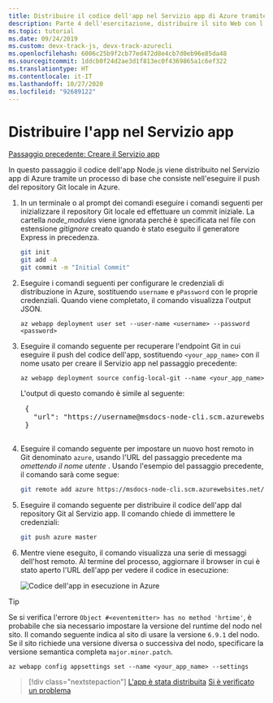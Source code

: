 ```yaml
---
title: Distribuire il codice dell'app nel Servizio app di Azure tramite l'interfaccia della riga di comando di Azure
description: Parte 4 dell'esercitazione, distribuire il sito Web con l'interfaccia della riga di comando di Azure
ms.topic: tutorial
ms.date: 09/24/2019
ms.custom: devx-track-js, devx-track-azurecli
ms.openlocfilehash: 6006c25b9f2cb77ed472d8e4cb7d0eb96e85da48
ms.sourcegitcommit: 1ddcb0f24d2ae3d1f813ec0f4369865a1c6ef322
ms.translationtype: HT
ms.contentlocale: it-IT
ms.lasthandoff: 10/27/2020
ms.locfileid: "92689122"
---
```

# <a name="deploy-the-app-to-app-service"></a>Distribuire l'app nel Servizio app

[Passaggio precedente: Creare il Servizio app](tutorial-vscode-azure-cli-node-03.md)

In questo passaggio il codice dell'app Node.js viene distribuito nel Servizio app di Azure tramite un processo di base che consiste nell'eseguire il push del repository Git locale in Azure.

1. In un terminale o al prompt dei comandi eseguire i comandi seguenti per inizializzare il repository Git locale ed effettuare un commit iniziale. La cartella *node_modules* viene ignorata perché è specificata nel file con estensione *gitignore* creato quando è stato eseguito il generatore Express in precedenza.

    ```bash
    git init
    git add -A
    git commit -m "Initial Commit"
    ```

1. Eseguire i comandi seguenti per configurare le credenziali di distribuzione in Azure, sostituendo `username` e `pPassword` con le proprie credenziali. Quando viene completato, il comando visualizza l'output JSON.

    ```azurecli
    az webapp deployment user set --user-name <username> --password <password>
    ```

1. Eseguire il comando seguente per recuperare l'endpoint Git in cui eseguire il push del codice dell'app, sostituendo `<your_app_name>` con il nome usato per creare il Servizio app nel passaggio precedente:

    ```azurecli
    az webapp deployment source config-local-git --name <your_app_name>
    ```

    L'output di questo comando è simile al seguente:

    <pre>
    {
      "url": "https://username@msdocs-node-cli.scm.azurewebsites.net/msdocs-node-cli.git"
    }
    </pre>

1. Eseguire il comando seguente per impostare un nuovo host remoto in Git denominato `azure`, usando l'URL del passaggio precedente ma *omettendo il nome utente* . Usando l'esempio del passaggio precedente, il comando sarà come segue:

    ```bash
    git remote add azure https://msdocs-node-cli.scm.azurewebsites.net/msdocs-node-cli.git
    ```

1. Eseguire il comando seguente per distribuire il codice dell'app dal repository Git al Servizio app. Il comando chiede di immettere le credenziali:

    ```bash
    git push azure master
    ```

1. Mentre viene eseguito, il comando visualizza una serie di messaggi dell'host remoto. Al termine del processo, aggiornare il browser in cui è stato aperto l'URL dell'app per vedere il codice in esecuzione:

    ![Codice dell'app in esecuzione in Azure](media/azure-cli/remote-app.png)

> [!TIP]
> Se si verifica l'errore `Object #<eventemitter> has no method 'hrtime'`, è probabile che sia necessario impostare la versione del runtime del nodo nel sito. Il comando seguente indica al sito di usare la versione `6.9.1` del nodo. Se il sito richiede una versione diversa o successiva del nodo, specificare la versione semantica completa `major.minor.patch`.
>
> ```azurecli
> az webapp config appsettings set --name <your_app_name> --settings
> ```

> [!div class="nextstepaction"]
> [L'app è stata distribuita](tutorial-vscode-azure-cli-node-05.md) [Si è verificato un problema](https://www.research.net/r/PWZWZ52?tutorial=node-deployment&step=deploy-website)
